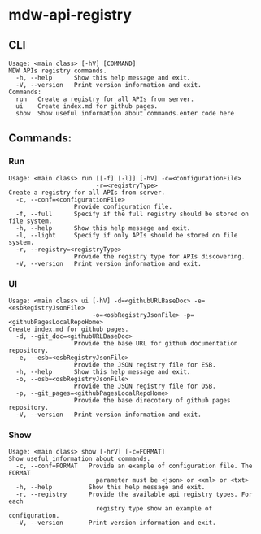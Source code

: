 # mdw-api-registry

## CLI
    Usage: <main class> [-hV] [COMMAND]
    MDW APIs registry commands.
      -h, --help      Show this help message and exit.
      -V, --version   Print version information and exit.
    Commands:
      run   Create a registry for all APIs from server.
      ui    Create index.md for github pages.
      show  Show useful information about commands.enter code here

## Commands:
### Run

    Usage: <main class> run [[-f] [-l]] [-hV] -c=<configurationFile>
                            -r=<registryType>
    Create a registry for all APIs from server.
      -c, --conf=<configurationFile>
                      Provide configuration file.
      -f, --full      Specify if the full registry should be stored on file system.
      -h, --help      Show this help message and exit.
      -l, --light     Specify if only APIs should be stored on file system.
      -r, --registry=<registryType>
                      Provide the registry type for APIs discovering.
      -V, --version   Print version information and exit.

### UI

    Usage: <main class> ui [-hV] -d=<githubURLBaseDoc> -e=<esbRegistryJsonFile>
                           -o=<osbRegistryJsonFile> -p=<githubPagesLocalRepoHome>
    Create index.md for github pages.
      -d, --git_doc=<githubURLBaseDoc>
                      Provide the base URL for github documentation repository.
      -e, --esb=<esbRegistryJsonFile>
                      Provide the JSON registry file for ESB.
      -h, --help      Show this help message and exit.
      -o, --osb=<osbRegistryJsonFile>
                      Provide the JSON registry file for OSB.
      -p, --git_pages=<githubPagesLocalRepoHome>
                      Provide the base direcotory of github pages repository.
      -V, --version   Print version information and exit.

### Show

    Usage: <main class> show [-hrV] [-c=FORMAT]
    Show useful information about commands.
      -c, --conf=FORMAT   Provide an example of configuration file. The FORMAT
                            parameter must be <json> or <xml> or <txt>
      -h, --help          Show this help message and exit.
      -r, --registry      Provide the available api registry types. For each
                            registry type show an example of configuration.
      -V, --version       Print version information and exit.

